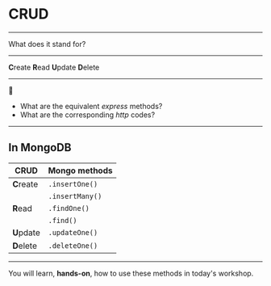 # CRUD

---

What does it stand for?

---

**C**reate
**R**ead
**U**pdate
**D**elete

---

🤔

- What are the equivalent _express_ methods?
- What are the corresponding _http_ codes?

---

## In MongoDB

| CRUD       | Mongo methods   |
| ---------- | --------------- |
| **C**reate | `.insertOne()`  |
|            | `.insertMany()` |
| **R**ead   | `.findOne()`    |
|            | `.find()`       |
| **U**pdate | `.updateOne()`  |
| **D**elete | `.deleteOne()`  |

---

You will learn, **hands-on**, how to use these methods in today's workshop.
